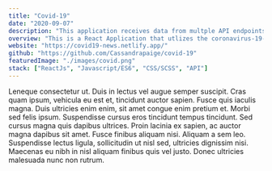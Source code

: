 ```yaml
---
title: "Covid-19"
date: "2020-09-07"
description: "This application receives data from multple API endpoints, allowing users to stay up-to-date with the latest stats and news stories regaring the Covid-19 virus."
overview: "This is a React Application that utlizes the coronavirus-19-api, as well as The News API, allowing users to stay up-to-date with the latest stats and news stories regaring the Covid-19 virus. I have used this website every day since the beginning of the virus and find the search feature particularly helpful when wanting to see the stats for a specific country. Unfortunately, as of right now the news articles are only available in production mode, as the News API recently made some changes to their liberties regarding free developer keys."
website: "https://covid19-news.netlify.app/"
github: "https://github.com/Cassandrapaige/covid-19"
featuredImage: "./images/covid.png"
stack: ["ReactJs", "Javascript/ES6", "CSS/SCSS", "API"]
---
```


Leneque consectetur ut. Duis in lectus vel augue semper suscipit. Cras quam ipsum, vehicula eu est et, tincidunt auctor sapien. Fusce quis iaculis magna. Duis ultricies enim enim, sit amet congue enim pretium et. Morbi sed felis ipsum. Suspendisse cursus eros tincidunt tempus tincidunt. Sed cursus magna quis dapibus ultrices. Proin lacinia ex sapien, ac auctor magna dapibus sit amet. Fusce finibus aliquam nisi. Aliquam a sem leo. Suspendisse lectus ligula, sollicitudin ut nisl sed, ultricies dignissim nisi. Maecenas eu nibh in nisl aliquam finibus quis vel justo. Donec ultricies malesuada nunc non rutrum.

<Title text = "Things I'm proud of" />

Leneque consectetur ut. Duis in lectus vel augue semper suscipit. Cras quam ipsum, vehicula eu est et, tincidunt auctor sapien. Fusce quis iaculis magna. Duis ultricies enim enim, sit amet congue enim pretium et. Morbi sed felis ipsum. Suspendisse cursus eros tincidunt tempus tincidunt. Sed cursus magna quis dapibus ultrices. Proin lacinia ex sapien, ac auctor magna dapibus sit amet. Fusce finibus aliquam nisi. Aliquam a sem leo. Suspendisse lectus ligula, sollicitudin ut nisl sed, ultricies dignissim nisi. Maecenas eu nibh in nisl aliquam finibus quis vel justo. Donec ultricies malesuada nunc non rutrum.

<Title isPurple text = "Things I'm not" />

Leneque consectetur ut. Duis in lectus vel augue semper suscipit. Cras quam ipsum, vehicula eu est et, tincidunt auctor sapien. Fusce quis iaculis magna. Duis ultricies enim enim, sit amet congue enim pretium et. Morbi sed felis ipsum. Suspendisse cursus eros tincidunt tempus tincidunt. Sed cursus magna quis dapibus ultrices. Proin lacinia ex sapien, ac auctor magna dapibus sit amet. Fusce finibus aliquam nisi. Aliquam a sem leo. Suspendisse lectus ligula, sollicitudin ut nisl sed, ultricies dignissim nisi. Maecenas eu nibh in nisl aliquam finibus quis vel justo. Donec ultricies malesuada nunc non rutrum.

